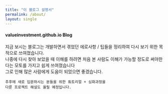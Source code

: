 ```yaml
---
title: "이 블로그 설명서"
permalink: /about/
layout: single
---
```


#### valueinvestment.github.io Blog

지금 보시는 블로그는 개발하면서 겪었던 에로사항 / 팁들을 정리하여 다시 보기 위한 목적으로 쓰여졌습니다.  
나중에 다시 찾아 보았을 때 이해를 하려면 처음 본 사람도 이해가 가능할 정도로 써야한다는 모토를 가지고 
쉽게 쓰여졌습니다  
그로 인해 많은 사람에게 도움이 되었으면 좋겠습니다.
  
    추후에 새로 입문하시는 분들을 위한 튜토리얼 + 심화과정을 
    다룬 프로젝트 해설도 올릴 예정입니다. 